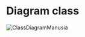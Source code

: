 # Diagram class

![ClassDiagramManusia](https://user-images.githubusercontent.com/70506138/94417087-d8015980-01a9-11eb-9836-ad7df80e7614.PNG)

